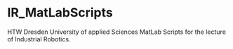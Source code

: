 # IR_MatLabScripts
HTW Dresden University of applied Sciences 
MatLab Scripts for the lecture of Industrial Robotics.
